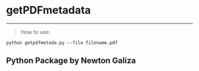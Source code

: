 # getPDFmetadata

---
>How to use:
```shell
python getpdfmetada.py --file filename.pdf
```

## Python Package by Newton Galiza
